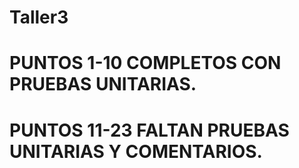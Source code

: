 # Taller3
# PUNTOS 1-10 COMPLETOS CON PRUEBAS UNITARIAS.

# PUNTOS 11-23 FALTAN PRUEBAS UNITARIAS Y COMENTARIOS.

